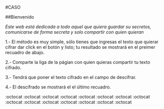 #CASO

##Bienvenido

*Este web está dedicada a todo aquel que quiera guardar su secretos, comunicarse
de forma secreta y solo compartir con quien quieran*

1.- El método es muy simple, sólo tienes que ingresas el texto que quierar cifrar dar click en el botón y listo;
tu resultado se mostrará en el preimer recuadro de abajo.

2.- Comparte la liga de la págian con quien quieras compartir tu texto cifrado.

3.- Tendrá que poner el texto cifrado en el campo de descifrar.

4.- El descifrado se mostrará el el último recuadro.


:octocat :octocat :octocat :octocat :octocat :octocat :octocat :octocat :octocat :octocat :octocat :octocat :octocat :octocat :octocat
